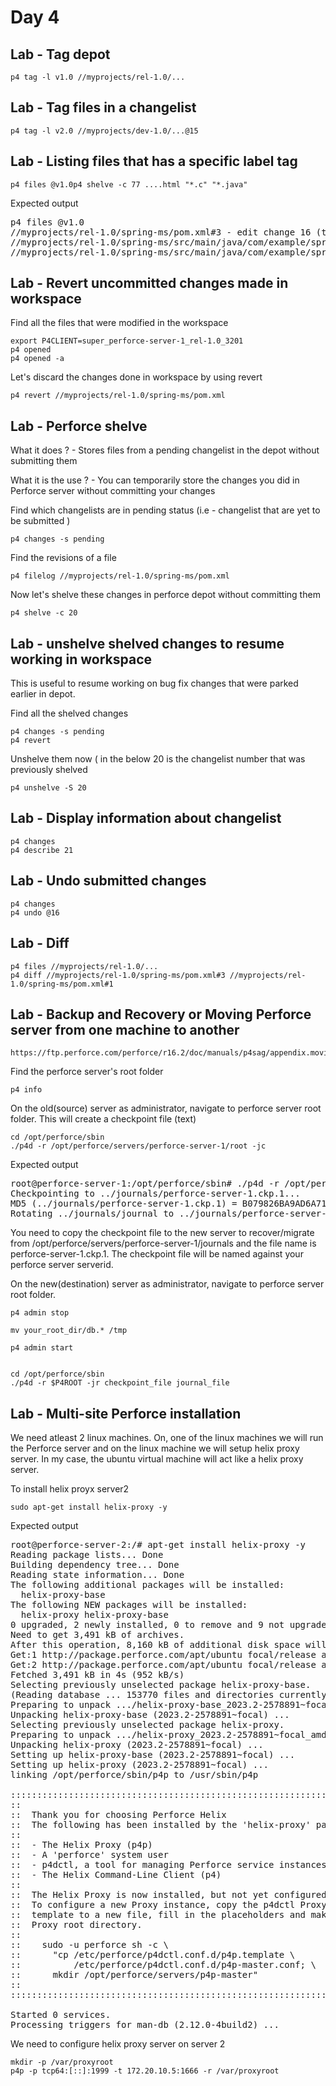 # Day 4

## Lab - Tag depot 
```
p4 tag -l v1.0 //myprojects/rel-1.0/...
```

## Lab - Tag files in a changelist
```
p4 tag -l v2.0 //myprojects/dev-1.0/...@15
```

## Lab - Listing files that has a specific label tag
```
p4 files @v1.0p4 shelve -c 77 ....html "*.c" "*.java"
```

Expected output
<pre>
p4 files @v1.0
//myprojects/rel-1.0/spring-ms/pom.xml#3 - edit change 16 (text)
//myprojects/rel-1.0/spring-ms/src/main/java/com/example/springboot/Application.java#1 - branch change 14 (text)
//myprojects/rel-1.0/spring-ms/src/main/java/com/example/springboot/HelloController.java#1 - branch change 14 (text)  
</pre>


## Lab - Revert uncommitted changes made in workspace
Find all the files that were modified in the workspace 
```
export P4CLIENT=super_perforce-server-1_rel-1.0_3201
p4 opened
p4 opened -a
```

Let's discard the changes done in workspace by using revert
```
p4 revert //myprojects/rel-1.0/spring-ms/pom.xml
```

## Lab - Perforce shelve
What it does ? - Stores files from a pending changelist in the depot without submitting them

What it is the use ? - You can temporarily store the changes you did in Perforce server without committing your changes

Find which changelists are in pending status (i.e - changelist that are yet to be submitted )
```
p4 changes -s pending
```

Find the revisions of a file
```
p4 filelog //myprojects/rel-1.0/spring-ms/pom.xml
```

Now let's shelve these changes in perforce depot without committing them
```
p4 shelve -c 20
```

## Lab - unshelve shelved changes to resume working in workspace

This is useful to resume working on bug fix changes that were parked earlier in depot.

Find all the shelved changes
```
p4 changes -s pending
p4 revert
```

Unshelve them now ( in the below 20 is the changelist number that was previously shelved
```
p4 unshelve -S 20
```

## Lab - Display information about changelist
```
p4 changes
p4 describe 21
```

## Lab - Undo submitted changes
```
p4 changes
p4 undo @16
```

## Lab - Diff
```
p4 files //myprojects/rel-1.0/...
p4 diff //myprojects/rel-1.0/spring-ms/pom.xml#3 //myprojects/rel-1.0/spring-ms/pom.xml#1
```

## Lab - Backup and Recovery or Moving Perforce server from one machine to another
```
https://ftp.perforce.com/perforce/r16.2/doc/manuals/p4sag/appendix.moving.html
```

Find the perforce server's root folder
```
p4 info
```

On the old(source) server as administrator, navigate to perforce server root folder. This will create a checkpoint file (text)
```
cd /opt/perforce/sbin
./p4d -r /opt/perforce/servers/perforce-server-1/root -jc
```

Expected output
<pre>
root@perforce-server-1:/opt/perforce/sbin# ./p4d -r /opt/perforce/servers/perforce-server-1/root -jc
Checkpointing to ../journals/perforce-server-1.ckp.1...
MD5 (../journals/perforce-server-1.ckp.1) = B079826BA9AD6A716E2E56FB187FF85C
Rotating ../journals/journal to ../journals/perforce-server-1.jnl.0...  
</pre>

You need to copy the checkpoint file to the new server to recover/migrate from /opt/perforce/servers/perforce-server-1/journals and the file name is perforce-server-1.ckp.1.  The checkpoint file will be named against your perforce server serverid.

On the new(destination) server as administrator, navigate to perforce server root folder. 
```
p4 admin stop

mv your_root_dir/db.* /tmp

p4 admin start


cd /opt/perforce/sbin
./p4d -r $P4ROOT -jr checkpoint_file journal_file
```

## Lab - Multi-site Perforce installation

We need atleast 2 linux machines.  On, one of the linux machines we will run the Perforce server and on the linux machine we will setup helix proxy server.  In my case, the ubuntu virtual machine will act like a helix proxy server.

To install helix proyx server2
```
sudo apt-get install helix-proxy -y
```

Expected output
<pre>
root@perforce-server-2:/# apt-get install helix-proxy -y
Reading package lists... Done
Building dependency tree... Done
Reading state information... Done
The following additional packages will be installed:
  helix-proxy-base
The following NEW packages will be installed:
  helix-proxy helix-proxy-base
0 upgraded, 2 newly installed, 0 to remove and 9 not upgraded.
Need to get 3,491 kB of archives.
After this operation, 8,160 kB of additional disk space will be used.
Get:1 http://package.perforce.com/apt/ubuntu focal/release amd64 helix-proxy-base amd64 2023.2-2578891~focal [3,483 kB]
Get:2 http://package.perforce.com/apt/ubuntu focal/release amd64 helix-proxy amd64 2023.2-2578891~focal [7,796 B]
Fetched 3,491 kB in 4s (952 kB/s)
Selecting previously unselected package helix-proxy-base.
(Reading database ... 153770 files and directories currently installed.)
Preparing to unpack .../helix-proxy-base_2023.2-2578891~focal_amd64.deb ...
Unpacking helix-proxy-base (2023.2-2578891~focal) ...
Selecting previously unselected package helix-proxy.
Preparing to unpack .../helix-proxy_2023.2-2578891~focal_amd64.deb ...
Unpacking helix-proxy (2023.2-2578891~focal) ...
Setting up helix-proxy-base (2023.2-2578891~focal) ...
Setting up helix-proxy (2023.2-2578891~focal) ...
linking /opt/perforce/sbin/p4p to /usr/sbin/p4p

::::::::::::::::::::::::::::::::::::::::::::::::::::::::::::::::::::::
::
::  Thank you for choosing Perforce Helix
::  The following has been installed by the 'helix-proxy' package:
::
::  - The Helix Proxy (p4p)
::  - A 'perforce' system user
::  - p4dctl, a tool for managing Perforce service instances
::  - The Helix Command-Line Client (p4)
::
::  The Helix Proxy is now installed, but not yet configured.
::  To configure a new Proxy instance, copy the p4dctl Proxy
::  template to a new file, fill in the placeholders and make the
::  Proxy root directory.
::
::    sudo -u perforce sh -c \
::      "cp /etc/perforce/p4dctl.conf.d/p4p.template \
::          /etc/perforce/p4dctl.conf.d/p4p-master.conf; \
::      mkdir /opt/perforce/servers/p4p-master"
::
::::::::::::::::::::::::::::::::::::::::::::::::::::::::::::::::::::::

Started 0 services.
Processing triggers for man-db (2.12.0-4build2) ...
</pre>

We need to configure helix proxy server on server 2
```
mkdir -p /var/proxyroot
p4p -p tcp64:[::]:1999 -t 172.20.10.5:1666 -r /var/proxyroot
```
